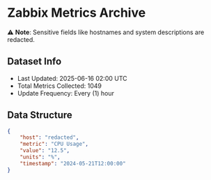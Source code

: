 # Zabbix Metrics Archive

⚠️ **Note**: Sensitive fields like hostnames and system descriptions are redacted.

## Dataset Info
- Last Updated: 2025-06-16 02:00 UTC
- Total Metrics Collected: 1049
- Update Frequency: Every (1) hour

## Data Structure
```json
{
    "host": "redacted",
    "metric": "CPU Usage",
    "value": "12.5",
    "units": "%",
    "timestamp": "2024-05-21T12:00:00"
}
```
